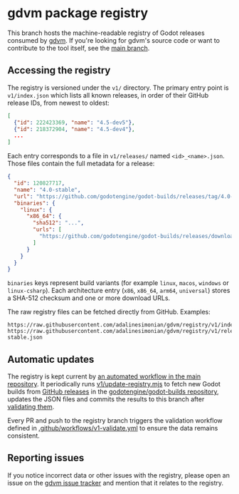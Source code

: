 # gdvm package registry

This branch hosts the machine-readable registry of Godot releases consumed by [gdvm](https://github.com/adalinesimonian/gdvm). If you're looking for gdvm's source code or want to contribute to the tool itself, see the [main branch](https://github.com/adalinesimonian/gdvm).

## Accessing the registry

The registry is versioned under the `v1/` directory. The primary entry point is `v1/index.json` which lists all known releases, in order of their GitHub release IDs, from newest to oldest:

```json
[
  {"id": 222423369, "name": "4.5-dev5"},
  {"id": 218372904, "name": "4.5-dev4"},
  ...
]
```

Each entry corresponds to a file in `v1/releases/` named `<id>_<name>.json`. Those files contain the full metadata for a release:

```json
{
  "id": 120827717,
  "name": "4.0-stable",
  "url": "https://github.com/godotengine/godot-builds/releases/tag/4.0-stable",
  "binaries": {
    "linux": {
      "x86_64": {
        "sha512": "...",
        "urls": [
          "https://github.com/godotengine/godot-builds/releases/download/4.0-stable/Godot_v4.0-stable_linux.x86_64.zip"
        ]
      }
    }
  }
}
```

`binaries` keys represent build variants (for example `linux`, `macos`, `windows` or `linux-csharp`). Each architecture entry (`x86`, `x86_64`, `arm64`, `universal`) stores a SHA-512 checksum and one or more download URLs.

The raw registry files can be fetched directly from GitHub. Examples:

```
https://raw.githubusercontent.com/adalinesimonian/gdvm/registry/v1/index.json
https://raw.githubusercontent.com/adalinesimonian/gdvm/registry/v1/releases/120827717_4.0-stable.json
```

## Automatic updates

The registry is kept current by [an automated workflow in the main repository](https://github.com/adalinesimonian/gdvm/blob/main/.github/workflows/update-registry-v1.yml). It periodically runs [v1/update-registry.mjs](v1/update-registry.mjs) to fetch new Godot builds from [GitHub releases](https://docs.github.com/en/repositories/releasing-projects-on-github/about-releases) in the [godotengine/godot-builds repository](https://github.com/godotengine/godot-builds), updates the JSON files and commits the results to this branch after [validating them](v1/validate.mjs).

Every PR and push to the registry branch triggers the validation workflow defined in [.github/workflows/v1-validate.yml](.github/workflows/v1-validate.yml) to ensure the data remains consistent.

## Reporting issues

If you notice incorrect data or other issues with the registry, please open an issue on the [gdvm issue tracker](https://github.com/adalinesimonian/gdvm/issues) and mention that it relates to the registry.

